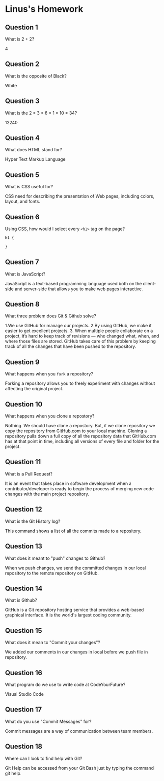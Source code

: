 # Linus's Homework

## Question 1

What is 2 + 2?

4

## Question 2

What is the opposite of Black?

White

## Question 3

What is the  2 * 3 * 6 * 1 * 10 * 34?

12240

## Question 4 

What does HTML stand for?

Hyper Text Markup Language

## Question 5

What is CSS useful for?

CSS need for describing the presentation of Web pages, including colors, layout, and fonts.


## Question 6

Using CSS, how would I select every `<h1>` tag on the page?

```css
h1 {

}
```

## Question 7

What is JavaScript?

JavaScript is a text-based programming language used both on the client-side and server-side that allows you to make web pages interactive.

## Question 8

What three problem does Git & Github solve?

1.We use GitHub for manage our projects.
2.By using GitHub, we make it easier to get excellent projects.
3. When multiple people collaborate on a project, it’s hard to keep track of revisions — who changed what, 
when, and where those files are stored. GitHub takes care of this problem by keeping track of all the changes 
that have been pushed to the repository.


## Question 9

What happens when you `fork` a repository?

Forking a repository allows you to freely experiment with changes without affecting the original project.

## Question 10 

What happens when you clone a repostory?

Nothing. We should have clone a repostory. But, if we clone repository we copy the repository 
from GitHub.com to your local machine. Cloning a repository pulls down a full copy of all the repository 
data that GitHub.com has at that point in time, including all versions of every file and folder for the project.

## Question 11

What is a Pull Request?

It is an event that takes place in software development when a contributor/developer is ready to begin the process 
of merging new code changes with the main project repository.

## Question 12

What is the Git History log?

This command shows a list of all the commits made to a repository.

## Question 13

What does it meant to "push" changes to Github?

When we push changes, we send the committed changes in our local repository to the remote repository on GitHub.

## Question 14

What is Github?

GitHub is a Git repository hosting service that provides a web-based graphical interface. 
It is the world's largest coding community.

## Question 15

What does it mean to "Commit your changes"?

We added our comments in our changes in local before we push file in repository.

## Question 16

What program do we use to write code at CodeYourFuture?

Visual Studio Code

## Question 17

What do you use "Commit Messages" for?

Commit messages are a way of communication between team members.

## Question 18

Where can I look to find help with Git? 

Git Help can be accessed from your Git Bash just by typing the command git help.
